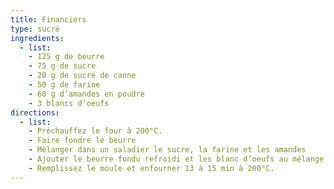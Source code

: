 ```yaml
---
title: Financiers
type: sucré
ingredients:
  - list:
    - 125 g de beurre
    - 75 g de sucre
    - 20 g de sucre de canne
    - 50 g de farine
    - 60 g d’amandes en poudre
    - 3 blancs d’oeufs
directions:
  - list:
    - Préchauffez le four à 200°C.
    - Faire fondre le beurre
    - Mélanger dans un saladier le sucre, la farine et les amandes
    - Ajouter le beurre fondu refroidi et les blanc d’oeufs au mélange et remuez jusqu’à ce que la pâte devienne homogène.
    - Remplissez le moule et enfourner 13 à 15 min à 200°C.
---
```


